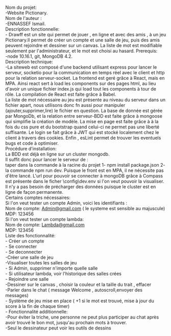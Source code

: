 Nom du projet: <br />
    -Website Pictionary.<br />
Nom de l'auteur : <br />
    -ENNASSEF Ismail.<br />
Description fonctionnelle: <br />
    - Drawff est un site qui permet de jouer , en ligne et avec des amis , à un jeu Pictionary.Il permet de créer un compte et une salle de jeu, puis des amis peuvent rejoindre et dessiner sur un canvas. La liste de mot est modifiable seulement par l'administrateur, et le mot est choisi au hasard.
Prerequis: <br />
    -node 10.16.1, git, MongoDB 4.2.<br />
Description technique: <br />
    -La siteweb est composé d'une backend utilisant express pour lancer le serveur, socketio pour la communication en temps réel avec le client et http pour la relation serveur-socket. La frontend est geré grâce à React, mais en MPA. Ainsi react sert à load les components sur des pages html, au lieu d'avoir un unique fichier index.js qui load tout les components à tour de rôle. La compilation de React est faite grâce à Babel.<br />
    La liste de mot nécessaire au jeu est présente au niveau du serveur dans un fichier apart, nous utilisons donc fn aussi pour manipuler (ajouter,supprimer,lire) le fichier en question.
    La base de donnée est gérée par MongoDb, et la relation entre serveur-BDD est faite grâce à mongoose qui simplifie la création de modèle. La mise en page est faite grâce à à la fois du css pure et du bootstrap quand celui-ci ne permet pas une liberté suffisante. Le login se fait grâce à JWT qui est stocké localement chez le client à travers des cookies. Enfin , esLint permet de trouver les eventuels bugs et code à optimiser.<br />
Procédure d'installation:<br />
    La BDD est déjà en ligne sur un cluster mongodb. <br /> Il suffit donc pour lancer le serveur de :<br />taper dans la commande à la racine du projet 1- npm install package.json 2- la commande npm run dev. Puisque le front est en MPA, il ne nécessite pas d'être lancé. L'url pour pouvoir se connecter à mongoDB grâce à Compass est présente dans le ficher \config\dev.env  si l'on veut pouvoir la visualiser. Il n'y a pas besoin de précharger des données puisque le  cluster est en ligne de façon permanente. <br />
Certains comptes nécessaires:<br />
    Si l'on veut tester un compte Admin, voici les identifiants : <br />
        Nom de compte: Admin@gmail.com  ( le systeme est sensible au majuscule)<br />
        MDP: 123456<br />
    Si l'on veut tester un compte lambda: <br />
        Nom de compte: Lambda@gmail.com <br />
        MDP: 123456 <br />
Liste des fonctionnalité: <br />
    - Créer un compte <br />
    - Se connecter <br /> 
    - Se deconnecter <br /> 
    -Créer une salle de jeu <br />
    -Visualiser toutes les salles de jeu <br />
    - Si Admin, supprimer n'importe quelle salle <br />
    - Si utilisateur lambda, voir l'historique des salles crées <br />
    - Rejoindre une salle <br />
    -Dessiner sur le canvas , choisir la couleur et la taille du trait , effacer <br />
    -Parler dans le chat ( message Welcome , autoscroll,envoyer des messages) <br /> 
    - Système de jeu mise en place ( +1 si le mot est trouvé, mise à jour du score à la fin de chaque timer) <br />
    - Fonctionnalité additionnelle: <br />
        -Pour éviter la triche, une personne ne peut plus  participer au chat après avoir trouvé le bon mot, jusqu'au prochain mots à trouver. <br />
        -Seul le dessinateur peut voir les outils de dessins <br />
